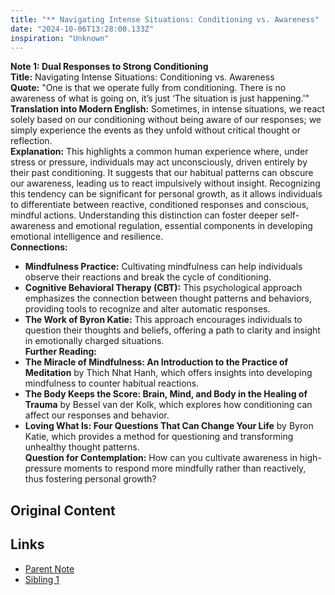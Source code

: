 ```yaml
---
title: "** Navigating Intense Situations: Conditioning vs. Awareness"
date: "2024-10-06T13:28:00.133Z"
inspiration: "Unknown"
---
```



**Note 1: Dual Responses to Strong Conditioning**  
**Title:** Navigating Intense Situations: Conditioning vs. Awareness  
**Quote:** "One is that we operate fully from conditioning. There is no awareness of what is going on, it’s just ‘The situation is just happening.'"  
**Translation into Modern English:** Sometimes, in intense situations, we react solely based on our conditioning without being aware of our responses; we simply experience the events as they unfold without critical thought or reflection.  
**Explanation:** This highlights a common human experience where, under stress or pressure, individuals may act unconsciously, driven entirely by their past conditioning. It suggests that our habitual patterns can obscure our awareness, leading us to react impulsively without insight. Recognizing this tendency can be significant for personal growth, as it allows individuals to differentiate between reactive, conditioned responses and conscious, mindful actions. Understanding this distinction can foster deeper self-awareness and emotional regulation, essential components in developing emotional intelligence and resilience.  
**Connections:**  
- **Mindfulness Practice:** Cultivating mindfulness can help individuals observe their reactions and break the cycle of conditioning.  
- **Cognitive Behavioral Therapy (CBT):** This psychological approach emphasizes the connection between thought patterns and behaviors, providing tools to recognize and alter automatic responses.  
- **The Work of Byron Katie:** This approach encourages individuals to question their thoughts and beliefs, offering a path to clarity and insight in emotionally charged situations.  
**Further Reading:**  
- **The Miracle of Mindfulness: An Introduction to the Practice of Meditation** by Thich Nhat Hanh, which offers insights into developing mindfulness to counter habitual reactions.  
- **The Body Keeps the Score: Brain, Mind, and Body in the Healing of Trauma** by Bessel van der Kolk, which explores how conditioning can affect our responses and behavior.  
- **Loving What Is: Four Questions That Can Change Your Life** by Byron Katie, which provides a method for questioning and transforming unhealthy thought patterns.  
**Question for Contemplation:** How can you cultivate awareness in high-pressure moments to respond more mindfully rather than reactively, thus fostering personal growth?

## Original Content



## Links

- [Parent Note](/parent-note.md)
- [Sibling 1](/zettel1.md)

